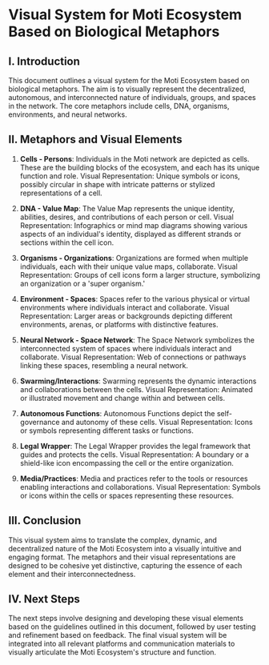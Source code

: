 # Visual System for Moti Ecosystem Based on Biological Metaphors

## I. Introduction

This document outlines a visual system for the Moti Ecosystem based on biological metaphors. The aim is to visually represent the decentralized, autonomous, and interconnected nature of individuals, groups, and spaces in the network. The core metaphors include cells, DNA, organisms, environments, and neural networks.

## II. Metaphors and Visual Elements

1. **Cells - Persons**: Individuals in the Moti network are depicted as cells. These are the building blocks of the ecosystem, and each has its unique function and role. Visual Representation: Unique symbols or icons, possibly circular in shape with intricate patterns or stylized representations of a cell.

2. **DNA - Value Map**: The Value Map represents the unique identity, abilities, desires, and contributions of each person or cell. Visual Representation: Infographics or mind map diagrams showing various aspects of an individual's identity, displayed as different strands or sections within the cell icon.

3. **Organisms - Organizations**: Organizations are formed when multiple individuals, each with their unique value maps, collaborate. Visual Representation: Groups of cell icons form a larger structure, symbolizing an organization or a 'super organism.'

4. **Environment - Spaces**: Spaces refer to the various physical or virtual environments where individuals interact and collaborate. Visual Representation: Larger areas or backgrounds depicting different environments, arenas, or platforms with distinctive features.

5. **Neural Network - Space Network**: The Space Network symbolizes the interconnected system of spaces where individuals interact and collaborate. Visual Representation: Web of connections or pathways linking these spaces, resembling a neural network.

6. **Swarming/Interactions**: Swarming represents the dynamic interactions and collaborations between the cells. Visual Representation: Animated or illustrated movement and change within and between cells.

7. **Autonomous Functions**: Autonomous Functions depict the self-governance and autonomy of these cells. Visual Representation: Icons or symbols representing different tasks or functions.

8. **Legal Wrapper**: The Legal Wrapper provides the legal framework that guides and protects the cells. Visual Representation: A boundary or a shield-like icon encompassing the cell or the entire organization.

9. **Media/Practices**: Media and practices refer to the tools or resources enabling interactions and collaborations. Visual Representation: Symbols or icons within the cells or spaces representing these resources.

## III. Conclusion

This visual system aims to translate the complex, dynamic, and decentralized nature of the Moti Ecosystem into a visually intuitive and engaging format. The metaphors and their visual representations are designed to be cohesive yet distinctive, capturing the essence of each element and their interconnectedness.

## IV. Next Steps

The next steps involve designing and developing these visual elements based on the guidelines outlined in this document, followed by user testing and refinement based on feedback. The final visual system will be integrated into all relevant platforms and communication materials to visually articulate the Moti Ecosystem's structure and function.
